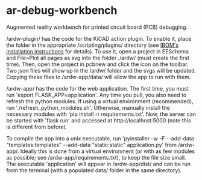 # ar-debug-workbench
Augmented reality workbench for printed circuit board (PCB) debugging.

/ardw-plugin/ has the code for the KiCAD action plugin. To enable it, place the folder in the appropriate /scripting/plugins/ directory (see [IBOM's installation instructions](https://github.com/openscopeproject/InteractiveHtmlBom/wiki/Installation) for details). To use it, open a project in EESchema and File>Plot all pages as svg into the folder ./ardw/ (must create the first time). Then, open the project in pcbnew and click the icon on the toolbar. Two json files will show up in the /ardw/ folder and the svgs will be updated. Copying these files to /ardw-app/data/ will allow the app to run with them.

/ardw-app/ has the code for the web application. The first time, you must run 'export FLASK_APP=application'. Any time you pull, you also need to refresh the python modules. If using a virtual environment (recommended), run './refresh_python_modules.sh'. Otherwise, manually install the necessary modules with 'pip install -r requirements.txt'. Now, the server can be started with 'flask run' and accessed at http://localhost:5000 (note this is different from before).

To compile the app into a unix executable, run 'pyinstaller -w -F --add-data "templates:templates" --add-data "static:static" application.py' from /ardw-app/. Ideally this is done from a virtual environment (or with as few modules as possible; see /ardw-app/requirements.txt), to keep the file size small. The executable 'application' will appear in /ardw-app/dist/ and can be run from the terminal (with a populated data/ folder in the same directory).
